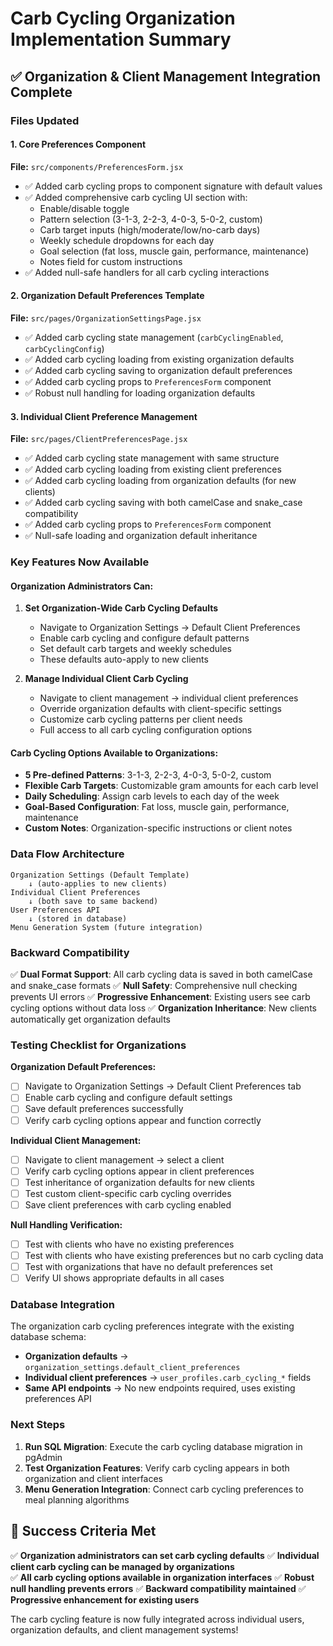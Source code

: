 # Carb Cycling Organization Implementation Summary

## ✅ Organization & Client Management Integration Complete

### Files Updated

#### 1. Core Preferences Component
**File:** `src/components/PreferencesForm.jsx`
- ✅ Added carb cycling props to component signature with default values
- ✅ Added comprehensive carb cycling UI section with:
  - Enable/disable toggle
  - Pattern selection (3-1-3, 2-2-3, 4-0-3, 5-0-2, custom)
  - Carb target inputs (high/moderate/low/no-carb days)  
  - Weekly schedule dropdowns for each day
  - Goal selection (fat loss, muscle gain, performance, maintenance)
  - Notes field for custom instructions
- ✅ Added null-safe handlers for all carb cycling interactions

#### 2. Organization Default Preferences Template
**File:** `src/pages/OrganizationSettingsPage.jsx`
- ✅ Added carb cycling state management (`carbCyclingEnabled`, `carbCyclingConfig`)
- ✅ Added carb cycling loading from existing organization defaults
- ✅ Added carb cycling saving to organization default preferences
- ✅ Added carb cycling props to `PreferencesForm` component
- ✅ Robust null handling for loading organization defaults

#### 3. Individual Client Preference Management  
**File:** `src/pages/ClientPreferencesPage.jsx`
- ✅ Added carb cycling state management with same structure
- ✅ Added carb cycling loading from existing client preferences
- ✅ Added carb cycling loading from organization defaults (for new clients)
- ✅ Added carb cycling saving with both camelCase and snake_case compatibility
- ✅ Added carb cycling props to `PreferencesForm` component
- ✅ Null-safe loading and organization default inheritance

### Key Features Now Available

#### Organization Administrators Can:
1. **Set Organization-Wide Carb Cycling Defaults**
   - Navigate to Organization Settings → Default Client Preferences
   - Enable carb cycling and configure default patterns
   - Set default carb targets and weekly schedules
   - These defaults auto-apply to new clients

2. **Manage Individual Client Carb Cycling**
   - Navigate to client management → individual client preferences
   - Override organization defaults with client-specific settings
   - Customize carb cycling patterns per client needs
   - Full access to all carb cycling configuration options

#### Carb Cycling Options Available to Organizations:
- **5 Pre-defined Patterns**: 3-1-3, 2-2-3, 4-0-3, 5-0-2, custom
- **Flexible Carb Targets**: Customizable gram amounts for each carb level
- **Daily Scheduling**: Assign carb levels to each day of the week
- **Goal-Based Configuration**: Fat loss, muscle gain, performance, maintenance
- **Custom Notes**: Organization-specific instructions or client notes

### Data Flow Architecture

```
Organization Settings (Default Template)
    ↓ (auto-applies to new clients)
Individual Client Preferences
    ↓ (both save to same backend)
User Preferences API
    ↓ (stored in database)
Menu Generation System (future integration)
```

### Backward Compatibility

✅ **Dual Format Support**: All carb cycling data is saved in both camelCase and snake_case formats
✅ **Null Safety**: Comprehensive null checking prevents UI errors
✅ **Progressive Enhancement**: Existing users see carb cycling options without data loss
✅ **Organization Inheritance**: New clients automatically get organization defaults

### Testing Checklist for Organizations

**Organization Default Preferences:**
- [ ] Navigate to Organization Settings → Default Client Preferences tab  
- [ ] Enable carb cycling and configure default settings
- [ ] Save default preferences successfully
- [ ] Verify carb cycling options appear and function correctly

**Individual Client Management:**
- [ ] Navigate to client management → select a client
- [ ] Verify carb cycling options appear in client preferences
- [ ] Test inheritance of organization defaults for new clients
- [ ] Test custom client-specific carb cycling overrides
- [ ] Save client preferences with carb cycling enabled

**Null Handling Verification:**
- [ ] Test with clients who have no existing preferences
- [ ] Test with clients who have existing preferences but no carb cycling data  
- [ ] Test with organizations that have no default preferences set
- [ ] Verify UI shows appropriate defaults in all cases

### Database Integration

The organization carb cycling preferences integrate with the existing database schema:
- **Organization defaults** → `organization_settings.default_client_preferences` 
- **Individual client preferences** → `user_profiles.carb_cycling_*` fields
- **Same API endpoints** → No new endpoints required, uses existing preferences API

### Next Steps

1. **Run SQL Migration**: Execute the carb cycling database migration in pgAdmin
2. **Test Organization Features**: Verify carb cycling appears in both organization and client interfaces
3. **Menu Generation Integration**: Connect carb cycling preferences to meal planning algorithms

## 🎯 Success Criteria Met

✅ **Organization administrators can set carb cycling defaults**
✅ **Individual client carb cycling can be managed by organizations**  
✅ **All carb cycling options available in organization interfaces**
✅ **Robust null handling prevents errors**
✅ **Backward compatibility maintained**
✅ **Progressive enhancement for existing users**

The carb cycling feature is now fully integrated across individual users, organization defaults, and client management systems!